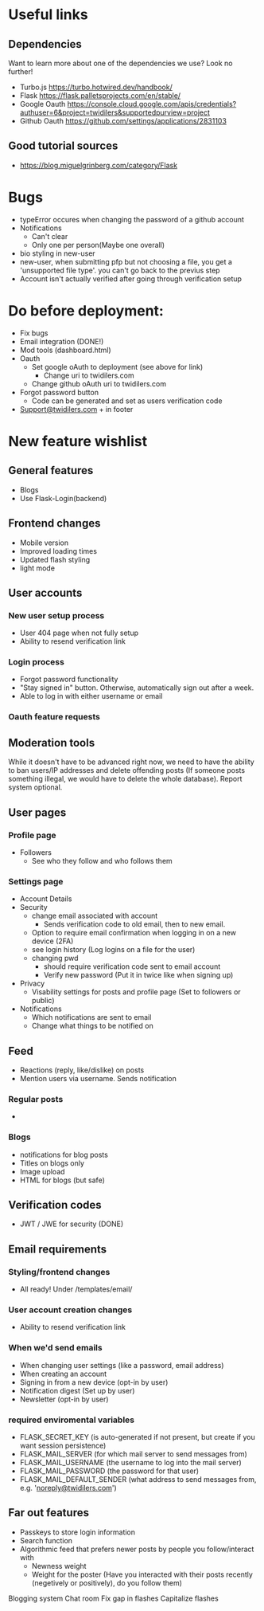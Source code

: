 # Useful links
## Dependencies
Want to learn more about one of the dependencies we use? Look no further!
* Turbo.js https://turbo.hotwired.dev/handbook/
* Flask https://flask.palletsprojects.com/en/stable/
* Google Oauth https://console.cloud.google.com/apis/credentials?authuser=6&project=twidilers&supportedpurview=project 
* Github Oauth https://github.com/settings/applications/2831103 

## Good tutorial sources
* https://blog.miguelgrinberg.com/category/Flask


# Bugs
* typeError occures when changing the password of a github account
* Notifications
    * Can't clear
    * Only one per person(Maybe one overall)
* bio styling in new-user
* new-user, when submitting pfp but not choosing a file, you get a 'unsupported file type'. you can't go back to the previus step
* Account isn't actually verified after going through verification setup


# Do before deployment:
* Fix bugs 
* Email integration (DONE!)
* Mod tools (dashboard.html)
* Oauth
    * Set google oAuth to deployment (see above for link)
        * Change uri to twidilers.com
    * Change github oAuth uri to twidilers.com
* Forgot password button
    * Code can be generated and set as users verification code
* Support@twidilers.com + in footer


# New feature wishlist
## General features
* Blogs
* Use Flask-Login(backend)


## Frontend changes
* Mobile version
* Improved loading times
* Updated flash styling
* light mode


## User accounts
### New user setup process
* User 404 page when not fully setup
* Ability to resend verification link
### Login process
* Forgot password functionality
* "Stay signed in" button. Otherwise, automatically sign out after a week.
* Able to log in with either username or email
### Oauth feature requests


## Moderation tools
While it doesn't have to be advanced right now, we need to have the ability to ban users/IP addresses and delete offending posts (If someone posts something illegal, we would have to delete the whole database). Report system optional.


## User pages
### Profile page
* Followers
    * See who they follow and who follows them
### Settings page
* Account Details
* Security
    * change email associated with account
        * Sends verification code to old email, then to new email.
    * Option to require email confirmation when logging in on a new device (2FA)
    * see login history (Log logins on a file for the user)
    * changing pwd 
        * should require verification code sent to email account
        * Verify new password (Put it in twice like when signing up)
* Privacy
    * Visability settings for posts and profile page (Set to followers or public)
* Notifications
    * Which notifications are sent to email
    * Change what things to be notified on


## Feed
* Reactions (reply, like/dislike) on posts
* Mention users via username. Sends notification
### Regular posts
* 
### Blogs
* notifications for blog posts
* Titles on blogs only
* Image upload
* HTML for blogs (but safe)


## Verification codes
* JWT / JWE for security (DONE)


## Email requirements
### Styling/frontend changes
* All ready! Under /templates/email/
### User account creation changes
* Ability to resend verification link
### When we'd send emails
* When changing user settings (like a password, email address)
* When creating an account
* Signing in from a new device (opt-in by user)
* Notification digest (Set up by user)
* Newsletter (opt-in by user)
### required enviromental variables
* FLASK_SECRET_KEY (is auto-generated if not present, but create if you want session persistence)
* FLASK_MAIL_SERVER (for which mail server to send messages from)
* FLASK_MAIL_USERNAME (the username to log into the mail server)
* FLASK_MAIL_PASSWORD (the password for that user)
* FLASK_MAIL_DEFAULT_SENDER (what address to send messages from, e.g. 'noreply@twidilers.com')


## Far out features
* Passkeys to store login information
* Search function
* Algorithmic feed that prefers newer posts by people you follow/interact with
    * Newness weight
    * Weight for the poster (Have you interacted with their posts recently (negetively or positively), do you follow them)

Blogging system
Chat room
Fix gap in flashes
Capitalize flashes